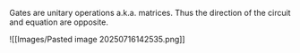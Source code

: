 Gates are unitary operations a.k.a. matrices. Thus the direction of the circuit and equation are opposite.

![[Images/Pasted image 20250716142535.png]]